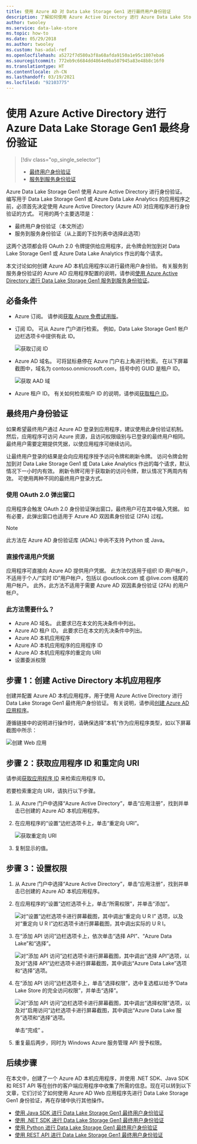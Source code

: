 ```yaml
---
title: 使用 Azure AD 对 Data Lake Storage Gen1 进行最终用户身份验证
description: 了解如何使用 Azure Active Directory 进行 Azure Data Lake Storage Gen1 最终用户身份验证
author: twooley
ms.service: data-lake-store
ms.topic: how-to
ms.date: 05/29/2018
ms.author: twooley
ms.custom: has-adal-ref
ms.openlocfilehash: a5272f7d580a3f8a68afda9150a1e95c1807eba6
ms.sourcegitcommit: 772eb9c6684dd4864e0ba507945a83e48b8c16f0
ms.translationtype: HT
ms.contentlocale: zh-CN
ms.lasthandoff: 03/19/2021
ms.locfileid: "92103775"
---
```

# <a name="end-user-authentication-with-azure-data-lake-storage-gen1-using-azure-active-directory"></a>使用 Azure Active Directory 进行 Azure Data Lake Storage Gen1 最终身份验证
> [!div class="op_single_selector"]
> * [最终用户身份验证](data-lake-store-end-user-authenticate-using-active-directory.md)
> * [服务到服务身份验证](data-lake-store-service-to-service-authenticate-using-active-directory.md)
>
>

Azure Data Lake Storage Gen1 使用 Azure Active Directory 进行身份验证。 编写用于 Data Lake Storage Gen1 或 Azure Data Lake Analytics 的应用程序之前，必须首先决定使用 Azure Active Directory (Azure AD) 对应用程序进行身份验证的方式。 可用的两个主要选项是：

* 最终用户身份验证（本文所述）
* 服务到服务身份验证（从上面的下拉列表中选择此选项）

这两个选项都会将 OAuth 2.0 令牌提供给应用程序，此令牌会附加到对 Data Lake Storage Gen1 或 Azure Data Lake Analytics 作出的每个请求。

本文讨论如何创建 Azure AD 本机应用程序以进行最终用户身份验。 有关服务到服务身份验证的 Azure AD 应用程序配置的说明，请参阅[使用 Azure Active Directory 进行 Data Lake Storage Gen1 服务到服务身份验证](./data-lake-store-service-to-service-authenticate-using-active-directory.md)。

## <a name="prerequisites"></a>必备条件
* Azure 订阅。 请参阅[获取 Azure 免费试用版](https://azure.microsoft.com/pricing/free-trial/)。

* 订阅 ID。 可从 Azure 门户进行检索。 例如，Data Lake Storage Gen1 帐户边栏选项卡中提供有此 ID。

    ![获取订阅 ID](./media/data-lake-store-end-user-authenticate-using-active-directory/get-subscription-id.png)

* Azure AD 域名。 可将鼠标悬停在 Azure 门户右上角进行检索。 在以下屏幕截图中，域名为 contoso.onmicrosoft.com，括号中的 GUID 是租户 ID。

    ![获取 AAD 域](./media/data-lake-store-end-user-authenticate-using-active-directory/get-aad-domain.png)

* Azure 租户 ID。 有关如何检索租户 ID 的说明，请参阅[获取租户 ID](../active-directory/develop/howto-create-service-principal-portal.md#get-tenant-and-app-id-values-for-signing-in)。

## <a name="end-user-authentication"></a>最终用户身份验证
如果希望最终用户通过 Azure AD 登录到应用程序，建议使用此身份验证机制。 然后，应用程序可访问 Azure 资源，且访问权限级别与已登录的最终用户相同。 最终用户需要定期提供凭据，以使应用程序可继续访问。

让最终用户登录的结果是会向应用程序授予访问令牌和刷新令牌。 访问令牌会附加到对 Data Lake Storage Gen1 或 Data Lake Analytics 作出的每个请求，默认情况下一小时内有效。 刷新令牌可用于获取新的访问令牌，默认情况下两周内有效。 可使用两种不同的最终用户登录方式。

### <a name="using-the-oauth-20-pop-up"></a>使用 OAuth 2.0 弹出窗口
应用程序会触发 OAuth 2.0 身份验证弹出窗口，最终用户可在其中输入凭据。 如有必要，此弹出窗口也适用于 Azure AD 双因素身份验证 (2FA) 过程。

> [!NOTE]
> 此方法在 Azure AD 身份验证库 (ADAL) 中尚不支持 Python 或 Java。
>
>

### <a name="directly-passing-in-user-credentials"></a>直接传递用户凭据
应用程序可直接向 Azure AD 提供用户凭据。 此方法仅适用于组织 ID 用户帐户，不适用于个人/“实时 ID”用户帐户，包括以 @outlook.com 或 @live.com 结尾的用户帐户。 此外，此方法不适用于需要 Azure AD 双因素身份验证 (2FA) 的用户帐户。

### <a name="what-do-i-need-for-this-approach"></a>此方法需要什么？
* Azure AD 域名。 此要求已在本文的先决条件中列出。
* Azure AD 租户 ID。 此要求已在本文的先决条件中列出。
* Azure AD 本机应用程序
* Azure AD 本机应用程序的应用程序 ID
* Azure AD 本机应用程序的重定向 URI
* 设置委派权限


## <a name="step-1-create-an-active-directory-native-application"></a>步骤 1：创建 Active Directory 本机应用程序

创建并配置 Azure AD 本机应用程序，用于使用 Azure Active Directory 进行 Data Lake Storage Gen1 最终用户身份验证。 有关说明，请参阅[创建 Azure AD 应用程序](../active-directory/develop/howto-create-service-principal-portal.md)。

遵循链接中的说明进行操作时，请确保选择“本机”作为应用程序类型，如以下屏幕截图中所示：

![创建 Web 应用](./media/data-lake-store-end-user-authenticate-using-active-directory/azure-active-directory-create-native-app.png "创建本机应用")

## <a name="step-2-get-application-id-and-redirect-uri"></a>步骤 2：获取应用程序 ID 和重定向 URI

请参阅[获取应用程序 ID](../active-directory/develop/howto-create-service-principal-portal.md#get-tenant-and-app-id-values-for-signing-in) 来检索应用程序 ID。

若要检索重定向 URI，请执行以下步骤。

1. 从 Azure 门户中选择“Azure Active Directory”，单击“应用注册”，找到并单击已创建的 Azure AD 本机应用程序。

2. 在应用程序的“设置”边栏选项卡上，单击“重定向 URI”。

    ![获取重定向 URI](./media/data-lake-store-end-user-authenticate-using-active-directory/azure-active-directory-redirect-uri.png)

3. 复制显示的值。


## <a name="step-3-set-permissions"></a>步骤 3：设置权限

1. 从 Azure 门户中选择“Azure Active Directory”，单击“应用注册”，找到并单击已创建的 Azure AD 本机应用程序。

2. 在应用程序的“设置”边栏选项卡上，单击“所需权限”，并单击“添加”。

    ![对“设置”边栏选项卡进行屏幕截图，其中调出“重定向 U R I” 选项，以及对“重定向 U R I”边栏选项卡进行屏幕截图，其中调出实际的 U R I。](./media/data-lake-store-end-user-authenticate-using-active-directory/aad-end-user-auth-set-permission-1.png)

3. 在“添加 API 访问”边栏选项卡上，依次单击“选择 API”、“Azure Data Lake”和“选择”。

    ![对“添加 API 访问”边栏选项卡进行屏幕截图，其中调出“选择 API”选项，以及对“选择 API”边栏选项卡进行屏幕截图，其中调出“Azure Data Lake”选项和“选择”选项。](./media/data-lake-store-end-user-authenticate-using-active-directory/aad-end-user-auth-set-permission-2.png)

4.  在“添加 API 访问”边栏选项卡上，单击“选择权限”，选中复选框以给予“Data Lake Store 的完全访问权限”，并单击“选择”。

    ![对“添加 API 访问”边栏选项卡进行屏幕截图，其中调出“选择权限”选项，以及对“启用访问”边栏选项卡进行屏幕截图，其中调出“Azure Data Lake 服务”选项和“选择”选项。](./media/data-lake-store-end-user-authenticate-using-active-directory/aad-end-user-auth-set-permission-3.png)

    单击“完成”  。

5. 重复最后两步，同时为 Windows Azure 服务管理 API 授予权限。

## <a name="next-steps"></a>后续步骤
在本文中，创建了一个 Azure AD 本机应用程序，并使用 .NET SDK、Java SDK 和 REST API 等在创作的客户端应用程序中收集了所需的信息。现在可以转到以下文章，它们讨论了如何使用 Azure AD Web 应用程序先进行 Data Lake Storage Gen1 身份验证，再在存储中执行其他操作。

* [使用 Java SDK 进行 Data Lake Storage Gen1 最终用户身份验证](data-lake-store-end-user-authenticate-java-sdk.md)
* [使用 .NET SDK 进行 Data Lake Storage Gen1 最终用户身份验证](data-lake-store-end-user-authenticate-net-sdk.md)
* [使用 Python 进行 Data Lake Storage Gen1 最终用户身份验证](data-lake-store-end-user-authenticate-python.md)
* [使用 REST API 进行 Data Lake Storage Gen1 最终用户身份验证](data-lake-store-end-user-authenticate-rest-api.md)